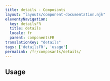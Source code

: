 ```yaml
---
title: details - Composants
layout: "layouts/component-documentation.njk"
eleventyNavigation:
  key: detailsFR
  title: details
  locale: fr
  parent: componentsFR
translationKey: "details"
tags: ['detailsFR', 'usage']
permalink: /fr/composants/details/
---
```


## Usage